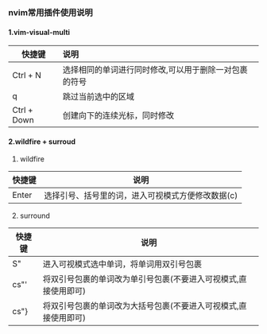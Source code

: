 ### nvim常用插件使用说明
#### 1.vim-visual-multi
| 快捷键        | 说明                                                     |
| ------------- | :------------------------------------------------------- |
| Ctrl + N      | 选择相同的单词进行同时修改,可以用于删除一对包裹的符号    |
| q             | 跳过当前选中的区域                                       |
| Ctrl + Down   | 创建向下的连续光标，同时修改                             |

#### 2.wildfire + surroud
1. wildfire

| 快捷键 | 说明                                              |
|--------|---------------------------------------------------|
| Enter  | 选择引号、括号里的词，进入可视模式方便修改数据(c) |

2. surround

| 快捷键 | 说明                                                            |
|--------|-----------------------------------------------------------------|
| S"     | 进入可视模式选中单词，将单词用双引号包裹                        |
| cs"'   | 将双引号包裹的单词改为单引号包裹(不要进入可视模式,直接使用即可) |
| cs"}   | 将双引号包裹的单词改为大括号包裹(不要进入可视模式,直接使用即可) |




